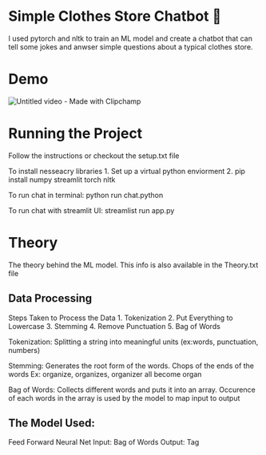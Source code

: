 # Simple Clothes Store Chatbot 🤖
I used pytorch and nltk to train an ML model and create a chatbot that can tell some jokes and anwser simple questions 
about a typical clothes store. 

# Demo
![Untitled video - Made with Clipchamp](https://github.com/Aabha-J/PyTorch-NLP-Chatbot/assets/121515351/1854c93e-798c-4713-b724-b05265acf3b5)

# Running the Project
Follow the instructions or checkout the setup.txt file

  To install nesseacry libraries
    1. Set up a virtual python enviorment
    2.   pip install numpy streamlit torch nltk
  
  To run chat in terminal:
    python run chat.python
  
  To run chat with streamlit UI:
    streamlist run app.py

# Theory
  The theory behind the ML model. This info is also available in the Theory.txt file


## Data Processing
  Steps Taken to Process the Data
    1. Tokenization
    2. Put Everything to Lowercase
    3. Stemming
    4. Remove Punctuation
    5. Bag of Words

Tokenization: Splitting a string into meaningful units
 (ex:words, punctuation, numbers)

Stemming: Generates the root form of the words. Chops of the ends of the words
 Ex: organize, organizes, organizer all become organ

Bag of Words: Collects different words and puts it into an array. Occurence of each words
in the array is used by the model to map input to output

## The Model Used:
  Feed Forward Neural Net
      Input: Bag of Words
      Output: Tag


